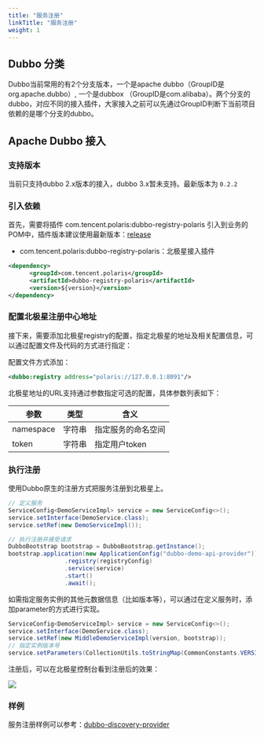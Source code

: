 ```yaml
---
title: "服务注册"
linkTitle: "服务注册"
weight: 1
---
```


## Dubbo 分类

Dubbo当前常用的有2个分支版本，一个是apache dubbo（GroupID是org.apache.dubbo）, 一个是dubbox （GroupID是com.alibaba）。两个分支的dubbo，对应不同的接入插件，大家接入之前可以先通过GroupID判断下当前项目依赖的是哪个分支的dubbo。

## Apache Dubbo 接入

### 支持版本

当前只支持dubbo 2.x版本的接入，dubbo 3.x暂未支持。最新版本为 ```0.2.2```

### 引入依赖

首先，需要将插件 com.tencent.polaris:dubbo-registry-polaris 引入到业务的POM中，插件版本建议使用最新版本：[release](https://central.sonatype.com/artifact/com.tencent.polaris/dubbo-registry-polaris/0.2.2)

- com.tencent.polaris:dubbo-registry-polaris：北极星接入插件

```xml
<dependency>
      <groupId>com.tencent.polaris</groupId>
      <artifactId>dubbo-registry-polaris</artifactId>
      <version>${version}</version>
</dependency>
```

### 配置北极星注册中心地址

接下来，需要添加北极星registry的配置，指定北极星的地址及相关配置信息，可以通过配置文件及代码的方式进行指定：

配置文件方式添加：

```xml
<dubbo:registry address="polaris://127.0.0.1:8091"/>
```

北极星地址的URL支持通过参数指定可选的配置，具体参数列表如下：

| 参数      | 类型   | 含义               |
| --------- | ------ | ------------------ |
| namespace | 字符串 | 指定服务的命名空间 |
| token | 字符串 | 指定用户token |


### 执行注册

使用Dubbo原生的注册方式把服务注册到北极星上。

```java
// 定义服务
ServiceConfig<DemoServiceImpl> service = new ServiceConfig<>();
service.setInterface(DemoService.class);
service.setRef(new DemoServiceImpl());

// 执行注册并接受请求
DubboBootstrap bootstrap = DubboBootstrap.getInstance();
bootstrap.application(new ApplicationConfig("dubbo-demo-api-provider"))
                .registry(registryConfig)
                .service(service)
                .start()
                .await();
```

如需指定服务实例的其他元数据信息（比如版本等），可以通过在定义服务时，添加parameter的方式进行实现。

```java
ServiceConfig<DemoServiceImpl> service = new ServiceConfig<>();
service.setInterface(DemoService.class);
service.setRef(new MiddleDemoServiceImpl(version, bootstrap));
// 指定实例版本号
service.setParameters(CollectionUtils.toStringMap(CommonConstants.VERSION_KEY, version));
```

注册后，可以在北极星控制台看到注册后的效果：

![](../图片/服务注册.png)

### 样例

服务注册样例可以参考：[dubbo-discovery-provider](https://github.com/polarismesh/dubbo-java-polaris/tree/main/dubbo/dubbo-examples/dubbo-discovery-example/dubbo-discovery-provider)